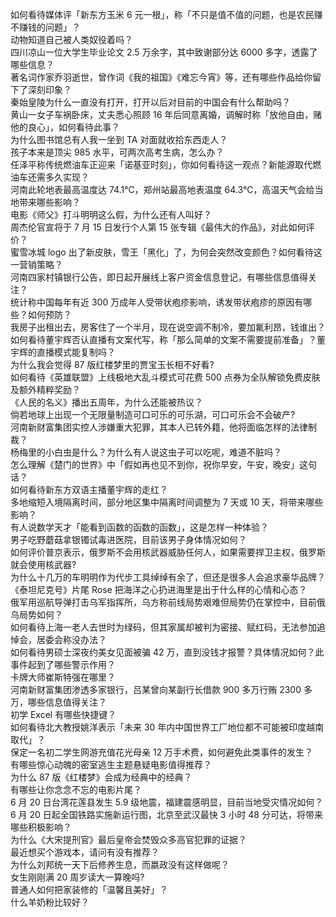 如何看待媒体评「新东方玉米 6 元一根」，称「不只是值不值的问题，也是农民赚不赚钱的问题」？  
动物知道自己被人类奴役着吗？  
四川凉山一位大学生毕业论文 2.5 万余字，其中致谢部分达 6000 多字，透露了哪些信息？  
著名词作家乔羽逝世，曾作词《我的祖国》《难忘今宵》等，还有哪些作品给你留下了深刻印象？  
秦始皇陵为什么一直没有打开，打开以后对目前的中国会有什么帮助吗？  
黄山一女子车祸卧床，丈夫悉心照顾 16 年后同意离婚，调解时称「放他自由，赌他的良心」，如何看待此事？  
为什么图书馆总有人我一坐到 TA 对面就收拾东西走人？  
孩子本来是顶尖 985 水平，可两次高考生病，怎么办？  
任泽平称传统燃油车正迎来「诺基亚时刻」，你如何看待这一观点？新能源取代燃油车还需多久实现？  
河南此轮地表最高温度达 74.1℃，郑州站最高地表温度 64.3℃，高温天气会给当地带来哪些影响？  
电影《师父》打斗明明这么假，为什么还有人叫好？  
周杰伦官宣将于 7 月 15 日发行个人第 15 张专辑《最伟大的作品》，对此如何评价？  
蜜雪冰城 logo 出了新皮肤，雪王「黑化」了，为何会突然改变颜色？如何看待这一营销策略？  
河南四家村镇银行公告，即日起开展线上客户资金信息登记，有哪些信息值得关注？  
统计称中国每年有近 300 万成年人受带状疱疹影响，诱发带状疱疹的原因有哪些？如何预防？  
我房子出租出去，房客住了一个半月，现在说空调不制冷，要加氟利昂，钱谁出？  
如何看待董宇辉否认直播有文案代写，称「那么简单的文案不需要提前准备」？董宇辉的直播模式能复制吗？  
为什么我会觉得 87 版红楼梦里的贾宝玉长相不好看?  
如何看待《英雄联盟》上线极地大乱斗模式可花费 500 点券为全队解锁免费皮肤及额外精粹奖励？  
《人民的名义》播出五周年，为什么还能被热议？  
倘若地球上出现一个无限量制造可口可乐的可乐湖，可口可乐会不会破产?  
河南新财富集团实控人涉嫌重大犯罪，其本人已转外籍，他将面临怎样的法律制裁？  
杨梅里的小白虫是什么？为什么有人说这虫子可以吃呢，难道不脏吗？  
怎么理解《楚门的世界》中「假如再也见不到你，祝你早安，午安，晚安」这句话？  
如何看待新东方双语主播董宇辉的走红？  
多地缩短入境隔离时间，部分地区集中隔离时间调整为 7 天或 10 天，将带来哪些影响？  
有人说数学天才「能看到函数的函数的函数」，这是怎样一种体验？  
男子吃野蘑菇拿银镯试毒进医院，目前该男子身体情况如何？  
如何评价普京表示，俄罗斯不会用核武器威胁任何人，如果需要捍卫主权，俄罗斯就会使用核武器?  
为什么十几万的车明明作为代步工具绰绰有余了，但还是很多人会追求豪华品牌？  
《泰坦尼克号》片尾 Rose 把海洋之心扔进海里是出于什么样的心情和心态？  
俄军用巡航导弹打击乌军指挥所，乌方称前线局势艰难但局势仍在掌控中，目前俄乌局势如何？  
如何看待上海一老人去世时为绿码，但其家属却被判为密接、赋红码，无法参加追悼会，居委会称没办法？  
如何看待男硕士深夜约美女见面被骗 42 万，直到没钱才报警？具体情况如何？此事件起到了哪些警示作用？  
卡牌大师崔斯特强在哪里？  
河南新财富集团渗透多家银行，吕某曾向某副行长借款 900 多万行贿 2300 多万，哪些信息值得关注？  
初学 Excel 有哪些快捷键？  
如何看待北大教授姚洋表示「未来 30 年内中国世界工厂地位都不可能被印度越南取代」？  
保定一名初二学生网游充值花光母亲 12 万手术费，如何避免此类事件的发生？  
有哪些惊心动魄的密室逃生主题悬疑电影值得推荐？  
为什么 87 版《红楼梦》会成为经典中的经典？  
有哪些让你念念不忘的电影片尾？  
6 月 20 日台湾花莲县发生 5.9 级地震，福建震感明显，目前当地受灾情况如何？  
6 月 20 日起全国铁路实施新运行图，北京至武汉最快 3 小时 48 分可达，将带来哪些积极影响？  
为什么《大宋提刑官》最后皇帝会焚毁众多高官犯罪的证据？  
最近想买个游戏本，请问有没有推荐？  
为什么刘邦统一天下后修养生息，而嬴政没有这样做呢？  
女生刚刚满 20 周岁读大一算晚吗?  
普通人如何把家装修的「温馨且美好」？  
什么羊奶粉比较好？  
